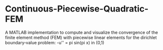 # Continuous-Piecewise-Quadratic-FEM
A MATLAB implementation to compute and visualize the convergence of the finite element method (FEM) with piecewise linear elements for the dirichlet boundary‑value problem: -u'' = pi sin(pi x) in (0,1)
